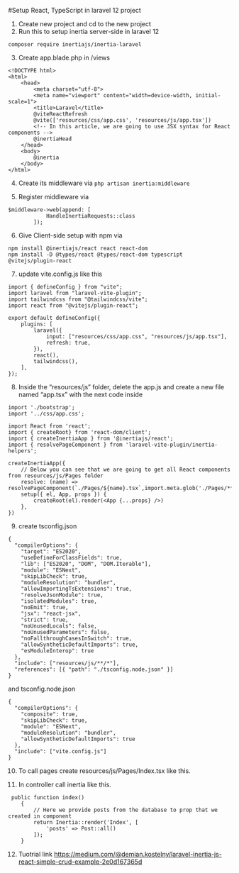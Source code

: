 #Setup React, TypeScript in laravel 12 project

1. Create new project and cd to the new project
2. Run this to setup inertia server-side in laravel 12

```
composer require inertiajs/inertia-laravel
```

3. Create app.blade.php in /views

```
<!DOCTYPE html>
<html>
    <head>
        <meta charset="utf-8">
        <meta name="viewport" content="width=device-width, initial-scale=1">
        <title>Laravel</title>
        @viteReactRefresh
        @vite(['resources/css/app.css', 'resources/js/app.tsx'])
        <!-- In this article, we are going to use JSX syntax for React components -->
        @inertiaHead
    </head>
    <body>
        @inertia
    </body>
</html>
```

4. Create its middleware via
   `php artisan inertia:middleware`

5. Register middleware via

```
$middleware->web(append: [
            HandleInertiaRequests::class
        ]);
```

6. Give Client-side setup with npm via

```
npm install @inertiajs/react react react-dom
npm install -D @types/react @types/react-dom typescript @vitejs/plugin-react
```

7. update vite.config.js like this

```
import { defineConfig } from "vite";
import laravel from "laravel-vite-plugin";
import tailwindcss from "@tailwindcss/vite";
import react from "@vitejs/plugin-react";

export default defineConfig({
    plugins: [
        laravel({
            input: ["resources/css/app.css", "resources/js/app.tsx"],
            refresh: true,
        }),
        react(),
        tailwindcss(),
    ],
});
```

8. Inside the “resources/js” folder, delete the app.js and create a new file named “app.tsx” with the next code inside

```
import './bootstrap';
import '../css/app.css';

import React from 'react';
import { createRoot} from 'react-dom/client';
import { createInertiaApp } from '@inertiajs/react';
import { resolvePageComponent } from 'laravel-vite-plugin/inertia-helpers';

createInertiaApp({
    // Below you can see that we are going to get all React components from resources/js/Pages folder
    resolve: (name) => resolvePageComponent(`./Pages/${name}.tsx`,import.meta.glob('./Pages/**/*.tsx')),
    setup({ el, App, props }) {
        createRoot(el).render(<App {...props} />)
    },
})
```

9. create tsconfig.json

```
{
  "compilerOptions": {
    "target": "ES2020",
    "useDefineForClassFields": true,
    "lib": ["ES2020", "DOM", "DOM.Iterable"],
    "module": "ESNext",
    "skipLibCheck": true,
    "moduleResolution": "bundler",
    "allowImportingTsExtensions": true,
    "resolveJsonModule": true,
    "isolatedModules": true,
    "noEmit": true,
    "jsx": "react-jsx",
    "strict": true,
    "noUnusedLocals": false,
    "noUnusedParameters": false,
    "noFallthroughCasesInSwitch": true,
    "allowSyntheticDefaultImports": true,
    "esModuleInterop": true
  },
  "include": ["resources/js/**/*"],
  "references": [{ "path": "./tsconfig.node.json" }]
}
```
and tsconfig.node.json
```
{
  "compilerOptions": {
    "composite": true,
    "skipLibCheck": true,
    "module": "ESNext",
    "moduleResolution": "bundler",
    "allowSyntheticDefaultImports": true
  },
  "include": ["vite.config.js"]
}
```

10. To call pages create resources/js/Pages/Index.tsx like this.

11. In controller call inertia like this.

```
 public function index()
    {
        // Here we provide posts from the database to prop that we created in component
        return Inertia::render('Index', [
            'posts' => Post::all()
        ]);
    }
```
12. Tuotrial link https://medium.com/@demian.kostelny/laravel-inertia-js-react-simple-crud-example-2e0d167365d
